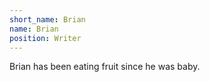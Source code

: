 ```yaml
---
short_name: Brian
name: Brian
position: Writer
---
```

Brian has been eating fruit since he was baby.
